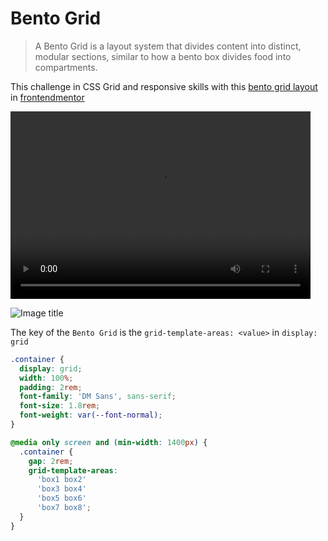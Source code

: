 # Bento Grid

> A Bento Grid is a layout system that divides content into distinct, modular sections, similar to how a bento box divides food into compartments.

This challenge in CSS Grid and responsive skills with this [bento grid layout](https://www.frontendmentor.io/challenges/bento-grid-RMydElrlOj) in [frontendmentor](www.frontendmentor.io)

<video width="480" height="300" controls>
  <source src="screenshot.mp4" type="video/mp4">
</video>

![Image title](output.gif)

The key of the `Bento Grid` is the `grid-template-areas: <value>` in `display: grid`

```css
.container {
  display: grid;
  width: 100%;
  padding: 2rem;
  font-family: 'DM Sans', sans-serif;
  font-size: 1.8rem;
  font-weight: var(--font-normal);
}

@media only screen and (min-width: 1400px) {
  .container {
    gap: 2rem;
    grid-template-areas:
      'box1 box2'
      'box3 box4'
      'box5 box6'
      'box7 box8';
  }
}
```
